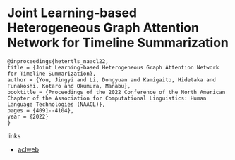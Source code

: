 # Joint Learning-based Heterogeneous Graph Attention Network for Timeline Summarization

```
@inproceedings{hetertls_naacl22,
title = {Joint Learning-based Heterogeneous Graph Attention Network for Timeline Summarization},
author = {You, Jingyi and Li, Dongyuan and Kamigaito, Hidetaka and Funakoshi, Kotaro and Okumura, Manabu},
booktitle = {Proceedings of the 2022 Conference of the North American Chapter of the Association for Computational Linguistics: Human Language Technologies (NAACL)},
pages = {4091--4104},
year = {2022}
}
```

links
- [aclweb](https://www.aclweb.org/anthology/2022.naacl-main.301/)
